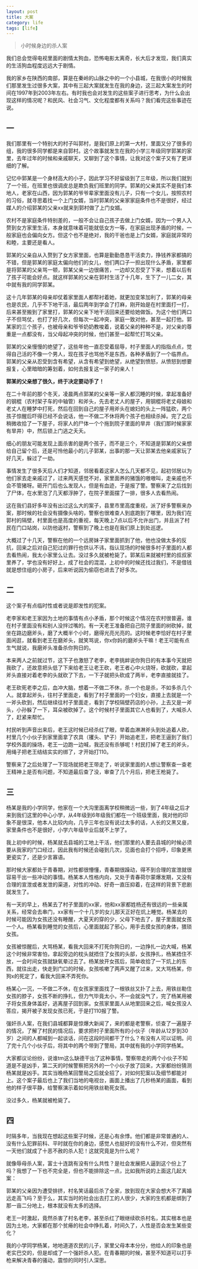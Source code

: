 ```yaml
---
layout: post
title: 大案
category: life
tags: [life]
---
```


> 小时候身边的杀人案

我们总会觉得电视里面的剧情太狗血，恐怖电影太离奇，长大后才发现，我们真实的生活狗血程度远远大于剧情。

我的家乡在陕西的南部，算是在秦岭的山脉之中的一个小县城，在我很小的时候我们那里发生过很多大案，其中有三起大案就发生在我的身边，这三起大案发生的时间在1997年到2003年左右。有时我也会对发生的这些案子进行思考，为什么会出现这样的情况呢？和民风、社会习气、文化程度都有关系吗？我们看完这些事迹在说。

## 一

我们那里有一个特别大的村子叫郭村，是我们原上的第一大村，里面又分了很多的组，我的很多同学都是来自郭村。这个故事就发生在我的小学三年级同学郭某的家里，去年过年的时候和亲戚聊天，又聊到了这个事情，让我对这个案子又有了更详细的了解。

记忆中郭某是一个身材高大的小子，因此学习不好留级到了三年级，所以我们就到了一个班，在班里也很调皮总是欺负我们班里的同学。郭某的父亲其实不是我们本地人，老家在山西，因为郭某的爷爷辈家里面没有儿子，只有一个女儿，按照农村的习俗，就寻思着找一个上门女婿，当时郭某的父亲家家庭条件也不是很好，经过媒人的介绍郭某的父亲xx就来到郭村做了上门女婿。

农村不是家庭条件特别差的，一般不会让自己孩子去做上门女婿，因为一个男人入赘到女方家里生活，本身就意味着可能就低女方一等，在家庭出现矛盾的时候，一般家庭也会偏向女方。但这个也不是绝对，我的干爸也是上门女婿，家庭就非常的和睦，主要还是看人。

郭某的父亲自从入赘到了女方家里面，也算是勤勤恳恳干活卖力，挣钱养家都搞的不错，但是郭某的家庭太偏向他们的女儿，他们两口子一担出现什么矛盾，家里都是将郭某的父亲骂一顿，郭某父亲一边很痛苦，一边却又忍受了下来，想着以后有了孩子可能会好点。就这样郭某的父亲在郭村生活了十几年，生下了一儿二女，其中就有我的同学郭某。

这十几年郭某的母亲却仗着家里面人都帮衬着她，就更加变笨加利了，郭某的母亲也是农民，几乎不下地干活，最后两年到学会了打麻，刚开始是在村里面打一打，后来甚至搬到了家里打，郭某的父亲下地干活回来还要给她做饭。为这个他们两口子不但骂仗，也打了好几次，但每次一起冲突，家庭一致对他，甚至一起打他。郭某家的三个孩子，也被母亲和爷爷奶奶教唆着，说着父亲的种种不是，对父亲的尊重是一点都没有，当父母起冲突的时候，他们甚至一起帮忙打骂父亲。

郭某的父亲慢慢的绝望了，这些年他一直忍受着屈辱，村子里面人的指指点点，觉得自己活的不像一个男人，现在孩子也骂他不是东西，各种矛盾到了一个临界点。郭某的父亲从忍受到含有希望，从含有希望到绝望，从绝望到愤怒，从愤怒到想要报复，心里暗暗的筹划着，如何去报复这一家子的亲人！

**郭某的父亲想了很久，终于决定要动手了！**

在二十年前的那个冬天，凌晨两点郭某的父亲等一家人都沉睡的时候，拿起准备好的钢棍（农村架子车的中轴管）和斧头，先去老丈人的屋子，用钢棍将老丈母娘和老丈人在睡梦中打死，然后在回到自己的屋子用斧头在媳妇的头上一阵猛砍，两个孩子惊醒后吓得已经不会说话，他一不做二不休将两个孩子也相续杀掉。完了之后稍微收拾了一下屋子，将家人的尸体一个个拖到院子里面的旱井（我们那时候家家有旱井）中，然后锁上门逃之夭夭。

细心的朋友可能发现上面杀害的是两个孩子，而不是三个，不知道是郭某的父亲想给自己留个后，还是可怜他最小的儿子郭某，出事的那一天让郭某去他亲戚家玩了好几天，躲过了一劫。

事情发生了很多天后人们才知道，邻居看着这家人怎么几天都不见，起初邻居以为他们家去走亲戚过了，过来两天感觉不对，家里面养的猪饿的嗷嗷叫，走亲戚也不会不管猪呀。砸开门后也么发现人，但是有血迹，于是报了警。警察来了之后找到了尸体，在水里泡了几天都浮肿了，在院子里面摆了一排，很多人去看热闹。

这在我们县好多年没有出过这么大的案子，县里市里高度重视，派了好多警察来办案，那时候的社会没有摄像头啥的，警察也很难查人到底跑到了哪里，因为我们在郭村的隔壁，村里面也是高度的重视，每天晚上7点以后不允许出门，并且派了村民在门口站岗，以防他返村，警察到了晚上也是在我们原上到处巡逻。

大概过了十几天，警察在他的一个远房妹子家里面抓到了他，他也没做太多的反抗，回来之后对自己犯过的罪行也供认不讳，指认现场的时候很多村子里面的人都去看热闹，我太小家里么让去。没过多久就被枪毙了。郭某后来就被村里的叔叔家里养了，学也没有好好上，成了社会的混混，上初中的时候还找过我们，不是借钱就是想住组的小房子，后来听说因为偷窃也进去了好多次。


## 二

这个案子有点临时性或者说是即发性的犯案。

老李家和老王家因为土地的事情有点小矛盾，那个时候这个情况在农村很普遍，谁在村子里面没有和别人没拌过嘴的。有一天老王准备把自己院子里面的树砍掉，就坐在路边磨斧头，磨了大概半个小时，磨得光亮光亮的。这时候老李恰好在村子里面闲逛，就看到老王在磨斧头，就笑骂说，你x你妈的磨斧头干嘛！老王可能有点生气就说，我磨斧头准备杀你狗日的。

本来两人之前就过节，这下子也激怒了老李，老李挑衅说你狗日的有本事今天就把我砍了，还故意把头低了下来给老王让老王砍，老王者心中火烧呀，砍就砍，拿起斧头直接对着老李的头就砍了下去，一下子就把头砍成了两半，老李直接就挂了。

老王砍死老李之后，血冲大脑，想着一不做二不休，杀一个也是杀，不如多杀几个人。就拿起斧头，往村子里面走，看到了村子里面的一个妇女，直接上去就是一个一斧头砍到，然后继续往村子里面走，看到了学校隔壁药店的小孙，上去又是一斧头，小孙躲了一下，耳朵被砍掉了。这个时候村子里面其它人也看到了，大喊杀人了，赶紧来帮忙。

村民听到声音出来后，老王这时候已经杀红了眼，举着血淋淋斧头到处追着人砍，村里几个小伙子到家里面拿了农具（䦆头、铲子）开始追老王，把老王逼到了我们学校外面的操场，老王一边跑一边喊，我还没有杀够呢！村民打掉了老王的斧头，用绳子把老王结结实实的绑了，才开始打110。

警察来了之后处理了一下现场就把老王带走了，听说家里面的人想让警察查一查老王精神上是否有问题，不知道最后查了没，审查了几个月后，把老王枪毙了。


## 三

杨某是我的小学同学，他家在一个大沟里面离学校稍微远一些，到了4年级之后才来到我们这里的中心小学，从4年级到6年级我们都在一个班级里面，我对他的印象不是很深，他本人比较内向，几乎三年也没有说过太多的话，人长的又黑又廋，家里条件也不是很好，小学六年级毕业后就不上学了。

我上初中的时候，杨某就去县城的工地上干活，他们那里的人要去县城的时候必须要从我家的门口经过，因此我有时候还会碰到几次，见面也会打个招呼，印象更黑更瓷实了，还是少言寡语。

那时候大家都处于青春期，对性都很懵懂，青春期很躁动，得不到合理的宣泄就很容易干出一些冲动的事情。杨某本人性格内向，又处于青春荷尔蒙爆发期，又没有合理的宣泄或者发泄的渠道，对性的冲动、好奇一直压抑着，在这样的背景下悲剧就发生了。

有一天的早上，杨某去了村子里面的xx家，他和xx家都姓杨还有很远的一些亲属关系，经常会去串门，xx家有一个十几岁的女儿那天正好在炕上睡觉。杨某去的时候可能因为女孩还没有睡醒，大夏天的穿的少，父母下地去了，屋子里面就女孩一个人。杨某看到睡觉的女孩后，心里面就起了邪心，用手去摸女孩的身体，猥琐女孩。

女孩被惊醒后，大骂杨某，看我大回来不打死你狗日的，一边挣扎一边大喊，杨某这个时候非常害怕，拿起旁边的枕头就捂住了女孩的头部，女孩挣扎，杨某捂住不放，一会时间女孩就缺氧晕过去了。杨某放开女孩后，简单收拾了一下炕上的东西，就往出走，快走到门口的时候，女孩咳嗽了两声又醒了过来，又大骂杨某，你狗x的死定了，看我大回来不弄死你。

杨某心一沉，一不做二不休，在女孩家里面找了一根铁丝又扑了上去，用铁丝勒住女孩的脖子，女孩不断的挣扎，但力气毕竟太小，不一会就没气了，完了杨某用被子将女孩身体盖好，逃离屋子回到家。女孩家里面人从地里回来之后，喊女孩没人答应，揭开被子发现女孩已死，于是打110报了警。

强奸杀人案，在我们县城都算是惊爆大新闻了，来的都是老警察，侦查了一遍屋子的情况，了解了村民的情况后，要求把村子里面所有的小伙子（年龄从12岁到30岁）之间的人都喊到一起谈话，问在这段时间都干了什么？有没有人可以证明。问了完十几个小伙子后，将其中的两个带到了警局，其中就有我的小学同学杨某。

大家都议论纷纷，说谁tm这么缺德干出了这种事情，警察带走的两个小伙子不知道是不是凶手，第二天的时候警察把另外的一个小伙子放了回来，大家都纷纷猜测杨某就是凶手。其实当晚杨某回警局之后就全招了，对如何犯案以及细节都能对上。这个案子最后也上了我们当地的电视台，画面上播出了几秒杨某的画面，看到他的样子很平静，给警察演示着如何用铁丝勒死女孩。

没过多久，杨某就被枪毙了。



## 四

时隔多年，当我现在想起这些案子时候，还是心有余悸。他们都是非常普通的人、没有什么犯罪前科、平时就在你的身边，感觉人也挺好的没有什么不对，但突然有一天他们就成了十恶不赦的杀人犯！这就究竟是为什么呢？

就像辱母杀人案，富士十连跳有没有什么共性？是社会发展把人逼到这个份上了吗？我想了一下也不完全是，但也不能排除这一点，比如我所说的上面这几起大案：

郭某的父亲因为遭受排挤，村名笑话最后杀了全家，放到现在大家会想大不了离婚远走高飞吗？至于么，其实当时的社会出去打工的人很少，大家的生机都是绑到了那一亩二分地上，根本就没有太多的选择。

老王一时激起，竟然杀害了村名老李，甚至杀红了眼继续砍杀村名，其实根本也是因为土地，大家都在那个贫瘠的社会中挣扎着，时间久了，人性是否会发生某些变化？

我的小学同学杨某，地地道道农民的儿子，家里父母本本分分，他给人的印象也是老实巴交的，但是却成了一个强奸杀人犯。在青春期的时候，甚至不知道可以打手枪来解决青春的骚动，震惊的同时引人深思。














